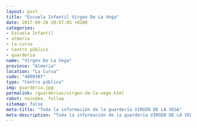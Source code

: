 ```yaml
---
layout: post
title: "Escuela Infantil Virgen De La Vega"
date: 2017-09-20 20:57:05 +0200
categories:
- Escuela Infantil
- almeria
- la-curva
- Centro público
- guarderia
name: "Virgen De La Vega"
province: "Almería"
location: "La Curva"
code: "4009307"
type: "Centro público"
img: guarderia.jpg
permalink: /guarderias/virgen-de-la-vega.html
robot: noindex, follow
sitemap: false
meta-title: "Toda la información de la guardería VIRGEN DE LA VEGA"
meta-description: "Toda la información de la guardería VIRGEN DE LA VEGA"
---
```

